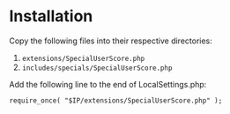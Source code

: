 # Installation

Copy the following files into their respective directories:

1. `extensions/SpecialUserScore.php`
2. `includes/specials/SpecialUserScore.php`

Add the following line to the end of LocalSettings.php:

    require_once( "$IP/extensions/SpecialUserScore.php" );
